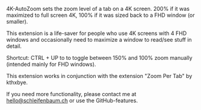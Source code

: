 4K-AutoZoom sets the zoom level of a tab on a 4K screen. 200% if it was maximized to full screen 4K, 100% if it was sized back to a FHD window (or smaller).

This extension is a life-saver for people who use 4K screens with 4 FHD windows and occasionally need to maximize a window to read/see stuff in detail.

Shortcut:
CTRL + UP to to toggle between 150% and 100% zoom manually (intended mainly for FHD windows).

This extension works in conjunction with the extension "Zoom Per Tab" by kthxbye.

If you need more functionality, please contact me at hello@schleifenbaum.ch or use the GitHub-features.